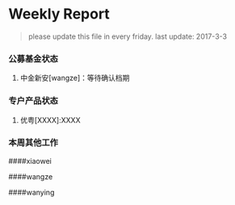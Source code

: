 # Weekly Report

>please update this file in every friday.
>last update: 2017-3-3


### 公募基金状态
1. 中金新安[wangze]：等待确认档期

### 专户产品状态
1. 优粤[XXXX]:XXXX



### 本周其他工作
####xiaowei

####wangze

####wanying
